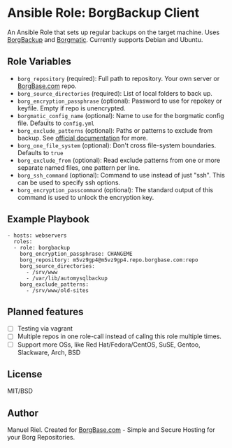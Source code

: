 # Ansible Role: BorgBackup Client

An Ansible Role that sets up regular backups on the target machine. Uses [BorgBackup](https://borgbackup.readthedocs.io/en/stable/) and [Borgmatic](https://github.com/witten/borgmatic). Currently supports Debian and Ubuntu.

## Role Variables

- `borg_repository` (required): Full path to repository. Your own server or [BorgBase.com](https://www.borgbase.com) repo.
- `borg_source_directories` (required): List of local folders to back up.
- `borg_encryption_passphrase` (optional): Password to use for repokey or keyfile. Empty if repo is unencrypted.
- `borgmatic_config_name` (optional): Name to use for the borgmatic config file. Defaults to `config.yml`
- `borg_exclude_patterns` (optional): Paths or patterns to exclude from backup. See [official documentation](https://borgbackup.readthedocs.io/en/stable/usage/help.html#borg-help-patterns) for more.
- `borg_one_file_system` (optional): Don't cross file-system boundaries. Defaults to `true`
- `borg_exclude_from` (optional): Read exclude patterns from one or more separate named files, one pattern per line.
- `borg_ssh_command` (optional): Command to use instead of just "ssh". This can be used to specify ssh options.
- `borg_encryption_passcommand` (optional): The standard output of this command is used to unlock the encryption key.

## Example Playbook

```
- hosts: webservers
  roles:
  - role: borgbackup
    borg_encryption_passphrase: CHANGEME
    borg_repository: m5vz9gp4@m5vz9gp4.repo.borgbase.com:repo
    borg_source_directories:
      - /srv/www
      - /var/lib/automysqlbackup
    borg_exclude_patterns:
      - /srv/www/old-sites
```

## Planned features
- [ ] Testing via vagrant
- [ ] Multiple repos in one role-call instead of callng this role multiple times.
- [ ] Support more OSs, like Red Hat/Fedora/CentOS, SuSE, Gentoo, Slackware, Arch, BSD

## License

MIT/BSD

## Author

Manuel Riel. Created for [BorgBase.com](https://www.borgbase.com) - Simple and Secure Hosting for your Borg Repositories.
